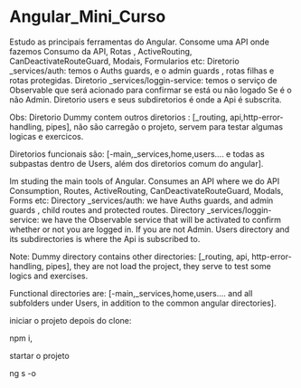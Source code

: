 # Angular_Mini_Curso
Estudo as principais ferramentas do Angular.
Consome uma API onde fazemos
Consumo da API, Rotas , ActiveRouting, CanDeactivateRouteGuard, Modais, Formularios etc:
Diretorio _services/auth: temos o Auths guards, e o admin guards , rotas filhas e rotas protegidas.
Diretorio _services/loggin-service: temos o serviço de Observable que será acionado para confirmar se está ou não logado  Se é o não Admin.
Diretorio users e seus subdiretorios é onde a Api é subscrita.

Obs: Diretorio Dummy contem outros diretorios : [_routing, api,http-error-handling, pipes], não são carregão o projeto, servem para testar algumas logicas e exercicos.

Diretorios funcionais são: [-main,_services,home,users.... e todas as subpastas dentro de Users, além dos diretorios comum do angular].


Im studing the main tools of Angular. Consumes an API where we do API Consumption, Routes, ActiveRouting, CanDeactivateRouteGuard, Modals, Forms etc: Directory _services/auth: we have Auths guards, and admin guards , child routes and protected routes. Directory _services/loggin-service: we have the Observable service that will be activated to confirm whether or not you are logged in. If you are not Admin. Users directory and its subdirectories is where the Api is subscribed to.

Note: Dummy directory contains other directories: [_routing, api, http-error-handling, pipes], they are not load the project, they serve to test some logics and exercises.

Functional directories are: [-main,_services,home,users.... and all subfolders under Users, in addition to the common angular directories].

iniciar o projeto depois do clone:

npm i,

startar o projeto

ng s -o


